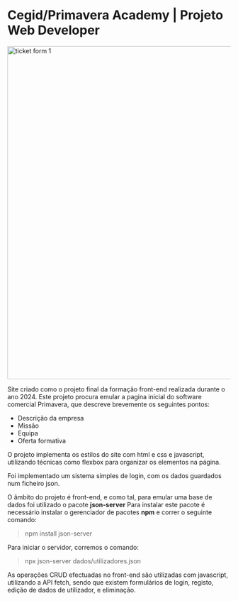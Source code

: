 # Cegid/Primavera Academy | Projeto Web Developer

<img alt="ticket form 1" 
src="https://github.com/anmv921/primavera-projecto/blob/main/dados/screenshots/Captura%20de%20ecr%C3%A3%202024-09-28%20143911.png" width="750px" /> 

Site criado como o projeto final da formação front-end realizada durante o ano 2024.
Este projeto procura emular a pagina inicial do software comercial Primavera, que descreve brevemente os seguintes pontos:

- Descrição da empresa
- Missão
- Equipa
- Oferta formativa

O projeto implementa os estilos do site com html e css e javascript, utilizando técnicas como flexbox para
organizar os elementos na página.

Foi implementado um sistema simples de login, com os dados guardados num ficheiro json. 

O âmbito do projeto é front-end, e como tal, para emular uma base de dados foi utilizado o pacote **json-server**
Para instalar este pacote é necessário instalar o gerenciador de pacotes **npm** e correr o seguinte comando:

> npm install json-server

Para iniciar o servidor, corremos o comando:

> npx json-server dados/utilizadores.json

As operações CRUD efectuadas no front-end são utilizadas com javascript, utilizando a API fetch, sendo que 
existem formulários de login, registo, edição de dados de utilizador, e eliminação.
